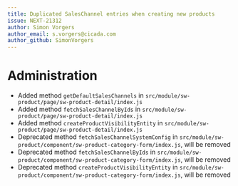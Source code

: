 ```yaml
---
title: Duplicated SalesChannel entries when creating new products
issue: NEXT-21312
author: Simon Vorgers
author_email: s.vorgers@cicada.com
author_github: SimonVorgers
---
```

# Administration
* Added method `getDefaultSalesChannels` in `src/module/sw-product/page/sw-product-detail/index.js`
* Added method `fetchSalesChannelByIds` in `src/module/sw-product/page/sw-product-detail/index.js`
* Added method `createProductVisibilityEntity` in `src/module/sw-product/page/sw-product-detail/index.js`
* Deprecated method `fetchSalesChannelSystemConfig` in `src/module/sw-product/component/sw-product-category-form/index.js`, will be removed
* Deprecated method `fetchSalesChannelByIds` in `src/module/sw-product/component/sw-product-category-form/index.js`, will be removed
* Deprecated method `createProductVisibilityEntity` in `src/module/sw-product/component/sw-product-category-form/index.js`, will be removed
